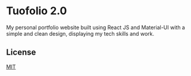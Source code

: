 # Tuofolio 2.0 

My personal portfolio website built using React JS and Material-UI with a simple and clean design, displaying my tech skills and work.

## License

[MIT](https://choosealicense.com/licenses/mit/)
